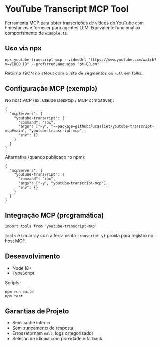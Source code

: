 # YouTube Transcript MCP Tool

Ferramenta MCP para obter transcrições de vídeos do YouTube com timestamps e fornecer para agentes LLM. Equivalente funcional ao comportamento de `example.ts`.

## Uso via npx
```
npx youtube-transcript-mcp --videoUrl "https://www.youtube.com/watch?v=VIDEO_ID" --preferredLanguages "pt-BR,en"
```
Retorna JSON no stdout com a lista de segmentos ou `null` em falha.

## Configuração MCP (exemplo)
No host MCP (ex: Claude Desktop / MCP compatível):
```
{
  "mcpServers": {
    "youtube-transcript": {
      "command": "npx",
      "args": ["-y", "--package=github:lucasliet/youtube-transcript-mcp#main", "youtube-transcript-mcp"],
      "env": {}
    }
  }
}
```

Alternativa (quando publicado no npm):
```
{
  "mcpServers": {
    "youtube-transcript": {
      "command": "npx",
      "args": ["-y", "youtube-transcript-mcp"],
      "env": {}
    }
  }
}
```

## Integração MCP (programática)
```
import tools from 'youtube-transcript-mcp'
```
`tools` é um array com a ferramenta `transcript_yt` pronta para registro no host MCP.

## Desenvolvimento
- Node 18+
- TypeScript

Scripts:
```
npm run build
npm test
```

## Garantias de Projeto
- Sem cache interno
- Sem truncamento de resposta
- Erros retornam `null`; logs categorizados
- Seleção de idioma com prioridade e fallback
